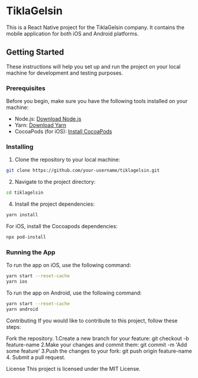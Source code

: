 # TiklaGelsin

This is a React Native project for the TiklaGelsin company. It contains the mobile application for both iOS and Android platforms.

## Getting Started

These instructions will help you set up and run the project on your local machine for development and testing purposes.

### Prerequisites

Before you begin, make sure you have the following tools installed on your machine:

- Node.js: [Download Node.js](https://nodejs.org/)
- Yarn: [Download Yarn](https://classic.yarnpkg.com/en/docs/install)
- CocoaPods (for iOS): [Install CocoaPods](https://cocoapods.org/)

### Installing

1. Clone the repository to your local machine:
```bash
git clone https://github.com/your-username/tiklagelsin.git
```

2. Navigate to the project directory:
```bash
cd tiklagelsin
```

4. Install the project dependencies:
```bash
yarn install
```
For iOS, install the Cocoapods dependencies:

```bash
npx pod-install
```

### Running the App
To run the app on iOS, use the following command:
```bash
yarn start --reset-cache
yarn ios
```

To run the app on Android, use the following command:
```bash
yarn start --reset-cache
yarn android
```

Contributing
If you would like to contribute to this project, follow these steps:

Fork the repository.
1.Create a new branch for your feature: git checkout -b feature-name
2.Make your changes and commit them: git commit -m 'Add some feature'
3.Push the changes to your fork: git push origin feature-name
4. Submit a pull request.

License
This project is licensed under the MIT License.

